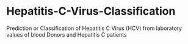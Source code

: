 # Hepatitis-C-Virus-Classification
Prediction or Classification of Hepatitis C Virus (HCV) from laboratory values of blood Donors and Hepatitis C patients
